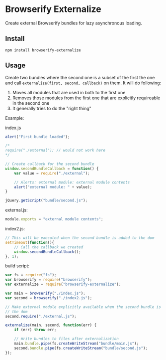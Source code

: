 
# Browserify Externalize

Create external Browserify bundles for lazy asynchronous loading.

## Install

    npm install browserify-externalize

## Usage

Create two bundles where the second one is a subset of the first the one and
call `externalize(first, second, callback)` on them. It will do following:

  1. Moves all modules that are used in both to the first one
  1. Removes those modules from the first one that are explicitly requireable
     in the second one
  1. It generally tries to do the "right thing"

Example:

index.js

```javascript
alert("First bundle loaded");

/*
require("./external"); // would not work here
*/

// Create callback for the second bundle
window.secondBundleCallback = function() {
    var value = require("./external");

    // Alerts: external module: external module contents
    alert("external module: " + value);
}

jQuery.getScript("bundle/second.js");
```

external.js:

```javascript
module.exports = "external module contents";
```

index2.js:

```javascript
// This will be executed when the second bundle is added to the dom
setTimeout(function(){
    // Call the callback we created
    window.secondBundleCallback();
}, 1);
```

build script:

```javascript
var fs = require("fs");
var browserify = require("browserify");
var externalize = require("browserify-externalize");

var main = browserify("./index.js");
var second = browserify("./index2.js");

// Make external module explicitly available when the second bundle is added to
// the dom
second.require("./external.js");

externalize(main, second, function(err) {
    if (err) throw err;

    // Write bundles to files after externalization
    main.bundle.pipe(fs.createWriteStream("bundle/main.js");
    second.bundle.pipe(fs.createWriteStream("bundle/second.js");
});
```
